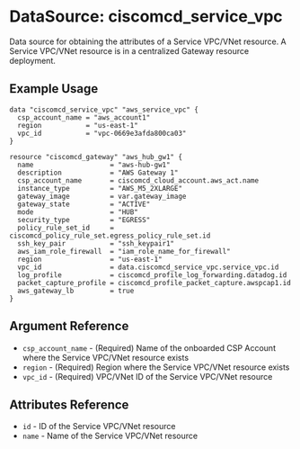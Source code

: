 # DataSource: ciscomcd_service_vpc
Data source for obtaining the attributes of a Service VPC/VNet resource.  A Service VPC/VNet resource is in a centralized Gateway resource deployment.

## Example Usage
```hcl
data "ciscomcd_service_vpc" "aws_service_vpc" {
  csp_account_name = "aws_account1"
  region           = "us-east-1"
  vpc_id           = "vpc-0669e3afda800ca03"
}

resource "ciscomcd_gateway" "aws_hub_gw1" {
  name                   = "aws-hub-gw1"
  description            = "AWS Gateway 1"
  csp_account_name       = ciscomcd_cloud_account.aws_act.name
  instance_type          = "AWS_M5_2XLARGE"
  gateway_image          = var.gateway_image
  gateway_state          = "ACTIVE"
  mode                   = "HUB"
  security_type          = "EGRESS"
  policy_rule_set_id     = ciscomcd_policy_rule_set.egress_policy_rule_set.id
  ssh_key_pair           = "ssh_keypair1"
  aws_iam_role_firewall  = "iam_role_name_for_firewall"
  region                 = "us-east-1"
  vpc_id                 = data.ciscomcd_service_vpc.service_vpc.id
  log_profile            = ciscomcd_profile_log_forwarding.datadog.id
  packet_capture_profile = ciscomcd_profile_packet_capture.awspcap1.id
  aws_gateway_lb         = true
}
```

## Argument Reference
* `csp_account_name` - (Required) Name of the onboarded CSP Account where the Service VPC/VNet resource exists
* `region` - (Required) Region where the Service VPC/VNet resource exists
* `vpc_id` - (Required) VPC/VNet ID of the Service VPC/VNet resource

## Attributes Reference
* `id` - ID of the Service VPC/VNet resource
* `name` - Name of the Service VPC/VNet resource